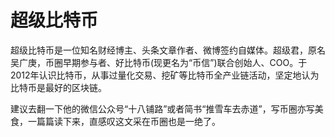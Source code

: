 # 

# 超级比特币

超级比特币是一位知名财经博主、头条文章作者、微博签约自媒体。超级君，原名吴广庚，币圈早期参与者、好比特币(现更名为“币信”)联合创始人、COO。于2012年认识比特币，从事过量化交易、挖矿等比特币全产业链活动，坚定地认为比特币是最好的区块链。

建议去翻一下他的微信公众号“十八铺路”或者简书“推雪车去赤道”，写币圈亦写美食，一篇篇读下来，直感叹这文采在币圈也是一绝了。



